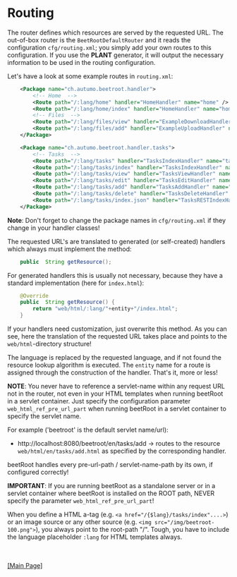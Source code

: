 # Routing

The router defines which resources are served by the requested URL. The out-of-box router is the `BeetRootDefaultRouter` and it reads the configuration `cfg/routing.xml`; 
you simply add your own routes to this configuration. If you use the **PLANT** generator, it will output the necessary information to be used in the routing configuration.

Let's have a look at some example routes in `routing.xml`:

```XML
	<Package name="ch.autumo.beetroot.handler">
	    <!-- Home  -->
	    <Route path="/:lang/home" handler="HomeHandler" name="home" />
	    <Route path="/:lang/home/index" handler="HomeHandler" name="home" />
	    <!-- Files  -->
	    <Route path="/:lang/files/view" handler="ExampleDownloadHandler" name="files" />
	    <Route path="/:lang/files/add" handler="ExampleUploadHandler" name="files" />
	</Package>

	<Package name="ch.autumo.beetroot.handler.tasks">
	    <!-- Tasks  -->
	    <Route path="/:lang/tasks" handler="TasksIndexHandler" name="tasks" />
	    <Route path="/:lang/tasks/index" handler="TasksIndexHandler" name="tasks" />
	    <Route path="/:lang/tasks/view" handler="TasksViewHandler" name="tasks" />
	    <Route path="/:lang/tasks/edit" handler="TasksEditHandler" name="tasks" />
	    <Route path="/:lang/tasks/add" handler="TasksAddHandler" name="tasks" />
	    <Route path="/:lang/tasks/delete" handler="TasksDeleteHandler" name="tasks" />
	    <Route path="/:lang/tasks/index.json" handler="TasksRESTIndexHandler" name="tasks" />
	</Package>
```

**Note**: Don't forget to change the package names in `cfg/routing.xml` if they change in your handler classes!

The requested URL's are translated to generated (or self-created) handlers which always must implement the method:

```Java
	public  String getResource();
```

For generated handlers this is usually not necessary, because they have a standard implementation (here for `index.html`):

```Java
	@Override
	public  String getResource() {
	    return "web/html/:lang/"+entity+"/index.html";
	}
```

If your handlers need customization, just overwrite this method. As you can see, here the translation of the requested URL takes place and points to the `web/html`-directory structure!

The language is replaced by the requested language, and if not found the resource lookup algorithm is executed. The `entity` name for a route is assigned through the construction of the handler. That's it, more or less!


**NOTE**: You never have to reference a servlet-name within any request URL not in the router, not even in your HTML templates when running beetRoot in a servlet container. Just specify the configuration parameter `web_html_ref_pre_url_part` when running beetRoot in a servlet container to specify the servlet name.

For example ('beetroot' is the default servlet name/url):

  - http://localhost:8080/beetroot/en/tasks/add -> routes to the resource `web/html/en/tasks/add.html` as specified by the corresponding handler.

beetRoot handles every pre-url-path / servlet-name-path by its own, if configured correctly!


**IMPORTANT**: If you are running beetRoot as a standalone server or in a servlet container where beetRoot is installed on the ROOT path, NEVER specify the parameter `web_html_ref_pre_url_part`!

When you define a HTML a-tag (e.g. `<a href="/{$lang}/tasks/index"....>`) or an image source or any other source (e.g. `<img src="/img/beetroot-100.png">`), you always point to the root-path
"/". Tough, you have to include the language placeholder `:lang` for HTML templates always.


<br>
<br>
<a href="../README.md">[Main Page]</a>

